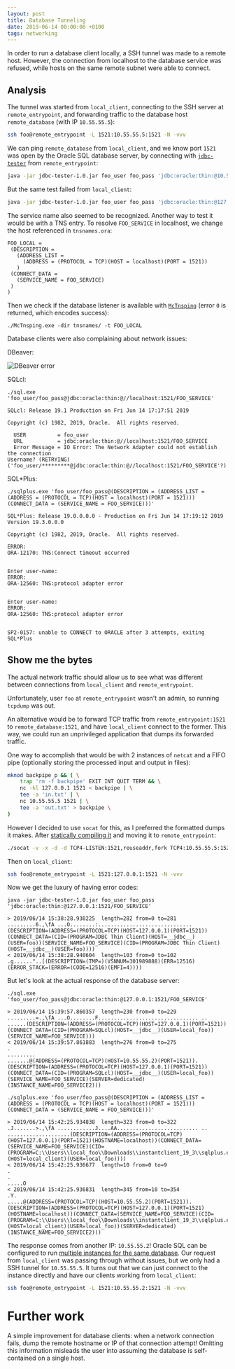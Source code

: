 ```yaml
---
layout: post
title: Database Tunneling
date: 2019-06-14 00:00:00 +0100
tags: networking
---
```


In order to run a database client locally, a SSH tunnel was made to a remote host. However, the connection from localhost to the database service was refused, while hosts on the same remote subnet were able to connect.

## Analysis

The tunnel was started from `local_client`, connecting to the SSH server at `remote_entrypoint`, and forwarding traffic to the database host `remote_database` (with IP `10.55.55.5`):

```bash
ssh foo@remote_entrypoint -L 1521:10.55.55.5:1521 -N -vvv
```

We can ping `remote_database` from `local_client`, and we know port `1521` was open by the Oracle SQL database server, by connecting with [`jdbc-tester`](https://github.com/aimtiaz11/oracle-jdbc-tester) from `remote_entrypoint`:

```bash
java -jar jdbc-tester-1.0.jar foo_user foo_pass 'jdbc:oracle:thin:@10.55.55.5:1521/FOO_SERVICE'
```

But the same test failed from `local_client`:

```bash
java -jar jdbc-tester-1.0.jar foo_user foo_pass 'jdbc:oracle:thin:@127.0.0.1:1521/FOO_SERVICE'
```

The service name also seemed to be recognized. Another way to test it would be with a TNS entry. To resolve `FOO_SERVICE` in localhost, we change the host referenced in `tnsnames.ora`:

```ora
FOO_LOCAL =
 (DESCRIPTION =
   (ADDRESS_LIST =
     (ADDRESS = (PROTOCOL = TCP)(HOST = localhost)(PORT = 1521))
   )
 (CONNECT_DATA =
   (SERVICE_NAME = FOO_SERVICE)
 )
)
```

Then we check if the database listener is available with [`McTnsping`](http://www.orafaq.com/wiki/tnsping) (error `0` is returned, which encodes success):

```batch
./McTnsping.exe -dir tnsnames/ -t FOO_LOCAL
```

Database clients were also complaining about network issues:

DBeaver:

<div class="c-container-center">
    <img src="{{site.url}}{{site.baseurl}}/assets/img/dbeaver.png" alt="DBeaver error"/>
</div>

SQLcl:
```
./sql.exe 'foo_user/foo_pass@jdbc:oracle:thin:@//localhost:1521/FOO_SERVICE'

SQLcl: Release 19.1 Production on Fri Jun 14 17:17:51 2019

Copyright (c) 1982, 2019, Oracle.  All rights reserved.

  USER          = foo_user
  URL           = jdbc:oracle:thin:@//localhost:1521/FOO_SERVICE
  Error Message = IO Error: The Network Adapter could not establish the connection
Username? (RETRYING) ('foo_user/*********@jdbc:oracle:thin:@//localhost:1521/FOO_SERVICE'?)
```

SQL*Plus:
```
./sqlplus.exe 'foo_user/foo_pass@(DESCRIPTION = (ADDRESS_LIST = (ADDRESS = (PROTOCOL = TCP)(HOST = localhost)(PORT = 1521))) (CONNECT_DATA = (SERVICE_NAME = FOO_SERVICE)))'

SQL*Plus: Release 19.0.0.0.0 - Production on Fri Jun 14 17:19:12 2019
Version 19.3.0.0.0

Copyright (c) 1982, 2019, Oracle.  All rights reserved.

ERROR:
ORA-12170: TNS:Connect timeout occurred


Enter user-name:
ERROR:
ORA-12560: TNS:protocol adapter error


Enter user-name:
ERROR:
ORA-12560: TNS:protocol adapter error


SP2-0157: unable to CONNECT to ORACLE after 3 attempts, exiting SQL*Plus
```

## Show me the bytes

The actual network traffic should allow us to see what was different between connections from `local_client` and `remote_entrypoint`.

Unfortunately, user `foo` at `remote_entrypoint` wasn't an admin, so running `tcpdump` was out.

An alternative would be to forward TCP traffic from `remote_entrypoint:1521` to `remote_database:1521`, and have `local_client` connect to the former. This way, we could run an unprivileged application that dumps its forwarded traffic.

One way to accomplish that would be with 2 instances of `netcat` and a FIFO pipe (optionally storing the processed input and output in files): 

```bash
mknod backpipe p && ( \
    trap 'rm -f backpipe' EXIT INT QUIT TERM && \
    nc -kl 127.0.0.1 1521 < backpipe | \
    tee -a 'in.txt' | \
    nc 10.55.55.5 1521 | \
    tee -a 'out.txt' > backpipe \
)
```

However I decided to use `socat` for this, as I preferred the formatted dumps it makes. After [statically compiling it](https://github.com/andrew-d/static-binaries/tree/master/socat/) and moving it to `remote_entrypoint`:

```bash
./socat -v -x -d -d TCP4-LISTEN:1521,reuseaddr,fork TCP4:10.55.55.5:1521
```

Then on `local_client`:

```bash
ssh foo@remote_entrypoint -L 1521:127.0.0.1:1521 -N -vvv
```

Now we get the luxury of having error codes:

```
java -jar jdbc-tester-1.0.jar foo_user foo_pass 'jdbc:oracle:thin:@127.0.0.1:1521/FOO_SERVICE'

> 2019/06/14 15:38:28.930225  length=282 from=0 to=281
.........6.,\fA ...O........:..............................(DESCRIPTION=(ADDRESS=(PROTOCOL=TCP)(HOST=127.0.0.1)(PORT=1521))(CONNECT_DATA=(CID=(PROGRAM=JDBC Thin Client)(HOST=__jdbc__)(USER=foo))(SERVICE_NAME=FOO_SERVICE)(CID=(PROGRAM=JDBC Thin Client)(HOST=__jdbc__)(USER=foo))))
< 2019/06/14 15:38:28.940604  length=103 from=0 to=102
.g......"..[(DESCRIPTION=(TMP=)(VSNNUM=301989888)(ERR=12516)(ERROR_STACK=(ERROR=(CODE=12516)(EMFI=4))))
```

But let's look at the actual response of the database server:

```
./sql.exe 'foo_user/foo_pass@jdbc:oracle:thin:@127.0.0.1:1521/FOO_SERVICE'

> 2019/06/14 15:39:57.860357  length=230 from=0 to=229
.........=.,\fA ...O........F................................ .. ......(DESCRIPTION=(ADDRESS=(PROTOCOL=TCP)(HOST=127.0.0.1)(PORT=1521))(CONNECT_DATA=(CID=(PROGRAM=SQLcl)(HOST=__jdbc__)(USER=local_foo))(SERVICE_NAME=FOO_SERVICE)))
< 2019/06/14 15:39:57.861883  length=276 from=0 to=275
.
.........
.......@(ADDRESS=(PROTOCOL=TCP)(HOST=10.55.55.2)(PORT=1521)).(DESCRIPTION=(ADDRESS=(PROTOCOL=TCP)(HOST=127.0.0.1)(PORT=1521))(CONNECT_DATA=(CID=(PROGRAM=SQLcl)(HOST=__jdbc__)(USER=local_foo))(SERVICE_NAME=FOO_SERVICE)(SERVER=dedicated)(INSTANCE_NAME=FOO_SERVICE2)))
```

```
./sqlplus.exe 'foo_user/foo_pass@(DESCRIPTION = (ADDRESS_LIST = (ADDRESS = (PROTOCOL = TCP)(HOST = localhost)(PORT = 1521))) (CONNECT_DATA = (SERVICE_NAME = FOO_SERVICE)))'

> 2019/06/14 15:42:25.934838  length=323 from=0 to=322
.J.......>.,\fA ............J....AA.......................... .. ....................(DESCRIPTION=(ADDRESS=(PROTOCOL=TCP)(HOST=127.0.0.1)(PORT=1521)(HOSTNAME=localhost))(CONNECT_DATA=(SERVICE_NAME=FOO_SERVICE)(CID=(PROGRAM=C:\\Users\\local_foo\\Downloads\\instantclient_19_3\\sqlplus.exe)(HOST=local_client)(USER=local_foo))))
< 2019/06/14 15:42:25.936677  length=10 from=0 to=9
.
.
.....O
< 2019/06/14 15:42:25.936831  length=345 from=10 to=354
.Y.
.....@(ADDRESS=(PROTOCOL=TCP)(HOST=10.55.55.2)(PORT=1521)).(DESCRIPTION=(ADDRESS=(PROTOCOL=TCP)(HOST=127.0.0.1)(PORT=1521)(HOSTNAME=localhost))(CONNECT_DATA=(SERVICE_NAME=FOO_SERVICE)(CID=(PROGRAM=C:\\Users\\local_foo\\Downloads\\instantclient_19_3\\sqlplus.exe)(HOST=local_client)(USER=local_foo))(SERVER=dedicated)(INSTANCE_NAME=FOO_SERVICE2)))
```

The response comes from another IP: `10.55.55.2`! Oracle SQL can be configured to run [multiple instances for the same database](https://docs.oracle.com/cd/E11882_01/server.112/e40540/startup.htm#CNCPT89033). Our request from `local_client` was passing through without issues, but we only had a SSH tunnel for `10.55.55.5`. It turns out that we can just connect to the instance directly and have our clients working from `local_client`:

```bash
ssh foo@remote_entrypoint -L 1521:10.55.55.2:1521 -N -vvv
```

# Further work

A simple improvement for database clients: when a network connection fails, dump the remote hostname or IP of that connection attempt! Omitting this information misleads the user into assuming the database is self-contained on a single host.
